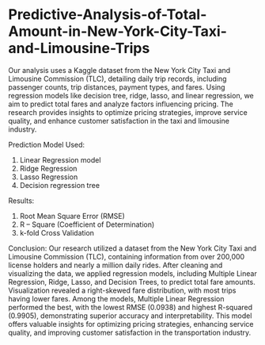 # Predictive-Analysis-of-Total-Amount-in-New-York-City-Taxi-and-Limousine-Trips

Our analysis uses a Kaggle dataset from the New York City Taxi and Limousine Commission (TLC), detailing daily trip records, including passenger counts, trip distances, payment types, and fares. Using regression models like decision tree, ridge, lasso, and linear regression, we aim to predict total fares and analyze factors influencing pricing. The research provides insights to optimize pricing strategies, improve service quality, and enhance customer satisfaction in the taxi and limousine industry.

Prediction Model Used:
1. Linear Regression model
2. Ridge Regression
3. Lasso Regression
4. Decision regression tree

Results:
1. Root Mean Square Error (RMSE)
2. R – Square (Coefficient of Determination)
3. k-fold Cross Validation

Conclusion:
Our research utilized a dataset from the New York City Taxi and Limousine Commission (TLC), containing information from over 200,000 license holders and nearly a million daily rides. After cleaning and visualizing the data, we applied regression models, including Multiple Linear Regression, Ridge, Lasso, and Decision Trees, to predict total fare amounts. Visualization revealed a right-skewed fare distribution, with most trips having lower fares. Among the models, Multiple Linear Regression performed the best, with the lowest RMSE (0.0938) and highest R-squared (0.9905), demonstrating superior accuracy and interpretability. This model offers valuable insights for optimizing pricing strategies, enhancing service quality, and improving customer satisfaction in the transportation industry.
